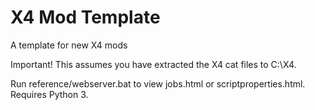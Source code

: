 # X4 Mod Template
A template for new X4 mods

Important! This assumes you have extracted the X4 cat files to C:\X4.

Run reference/webserver.bat to view jobs.html or scriptproperties.html. Requires Python 3.
